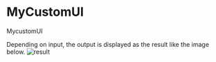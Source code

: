 # MyCustomUI
MycustomUI


Depending on input, the output is displayed as the result like the image below.
![result](https://github.com/gentle-ohige//appvideo1.gif)
